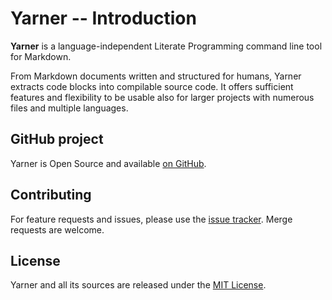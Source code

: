 # Yarner -- Introduction

**Yarner** is a language-independent Literate Programming command line tool for Markdown. 

From Markdown documents written and structured for humans, Yarner extracts code blocks into compilable source code. It offers sufficient features and flexibility to be usable also for larger projects with numerous files and multiple languages.

## GitHub project

Yarner is Open Source and available [on GitHub](https://github.com/mlange-42/yarner).

## Contributing

For feature requests and issues, please use the [issue tracker](https://github.com/mlange-42/yarner/issues). Merge requests are welcome.

## License

Yarner and all its sources are released under the [MIT License](https://github.com/mlange-42/yarner/blob/master/LICENSE).
